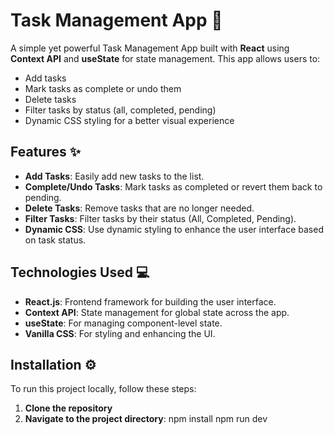 # Task Management App 📝

A simple yet powerful Task Management App built with **React** using **Context API** and **useState** for state management. This app allows users to:

- Add tasks
- Mark tasks as complete or undo them
- Delete tasks
- Filter tasks by status (all, completed, pending)
- Dynamic CSS styling for a better visual experience

## Features ✨

- **Add Tasks**: Easily add new tasks to the list.
- **Complete/Undo Tasks**: Mark tasks as completed or revert them back to pending.
- **Delete Tasks**: Remove tasks that are no longer needed.
- **Filter Tasks**: Filter tasks by their status (All, Completed, Pending).
- **Dynamic CSS**: Use dynamic styling to enhance the user interface based on task status.

## Technologies Used 💻

- **React.js**: Frontend framework for building the user interface.
- **Context API**: State management for global state across the app.
- **useState**: For managing component-level state.
- **Vanilla CSS**: For styling and enhancing the UI.

## Installation ⚙️

To run this project locally, follow these steps:
1. **Clone the repository**
2. **Navigate to the project directory**:
     npm install
     npm run dev

